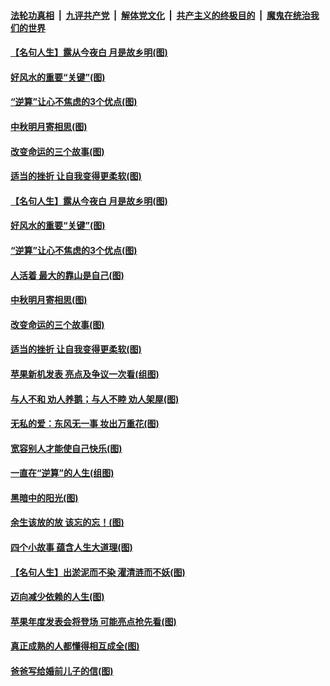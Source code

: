 ####  [法轮功真相](../../../../basic/blob/master/README.md?t=09130100) &nbsp;|&nbsp; [九评共产党](../../../../9ping.md/blob/master/README.md?t=09130100) &nbsp;|&nbsp; [解体党文化](../../../../jtdwh.md/blob/master/README.md?t=09130100)  &nbsp;|&nbsp; [共产主义的终极目的](../../../../gczydzjmd.md/blob/master/README.md?t=09130100) &nbsp;|&nbsp; [魔鬼在统治我们的世界](../../../../mgztzwmdsj.md/blob/master/README.md?t=09130100) 

#### [【名句人生】露从今夜白 月是故乡明(图)](../pages/p8/906558.md?t=09130100) 

#### [好风水的重要“关键”(图)](../pages/p8/907087.md?t=09130100) 

#### [“逆算”让心不焦虑的3个优点(图)](../pages/p8/907070.md?t=09130100) 

#### [中秋明月寄相思(图)](../pages/p8/906932.md?t=09130100) 

#### [改变命运的三个故事(图)](../pages/p8/906257.md?t=09130100) 

#### [适当的挫折 让自我变得更柔软(图)](../pages/p8/906984.md?t=09130100) 

#### [【名句人生】露从今夜白 月是故乡明(图)](../pages/p8/906558.md?t=09130100) 

#### [好风水的重要“关键”(图)](../pages/p8/907087.md?t=09130100) 

#### [“逆算”让心不焦虑的3个优点(图)](../pages/p8/907070.md?t=09130100) 

#### [人活着 最大的靠山是自己(图)](../pages/p8/906329.md?t=09130100) 

#### [中秋明月寄相思(图)](../pages/p8/906932.md?t=09130100) 

#### [改变命运的三个故事(图)](../pages/p8/906257.md?t=09130100) 

#### [适当的挫折 让自我变得更柔软(图)](../pages/p8/906984.md?t=09130100) 

#### [苹果新机发表 亮点及争议一次看(组图)](../pages/p8/906967.md?t=09130100) 

#### [与人不和 劝人养鹅；与人不睦 劝人架屋(图)](../pages/p8/906905.md?t=09130100) 

#### [无私的爱：东风无一事 妆出万重花(图)](../pages/p8/906862.md?t=09130100) 

#### [宽容别人才能使自己快乐(图)](../pages/p8/906553.md?t=09130100) 

#### [一直在“逆算”的人生(组图)](../pages/p8/906796.md?t=09130100) 

#### [黑暗中的阳光(图)](../pages/p8/904616.md?t=09130100) 

#### [余生该放的放 该忘的忘！(图)](../pages/p8/906090.md?t=09130100) 

#### [四个小故事 蕴含人生大道理(图)](../pages/p8/906252.md?t=09130100) 

#### [【名句人生】出淤泥而不染 濯清涟而不妖(图)](../pages/p8/906444.md?t=09130100) 

#### [迈向减少依赖的人生(图)](../pages/p8/906794.md?t=09130100) 

#### [苹果年度发表会将登场 可能亮点抢先看(图)](../pages/p8/906649.md?t=09130100) 

#### [真正成熟的人都懂得相互成全(图)](../pages/p8/906442.md?t=09130100) 

#### [爸爸写给婚前儿子的信(图)](../pages/p8/905680.md?t=09130100) 

